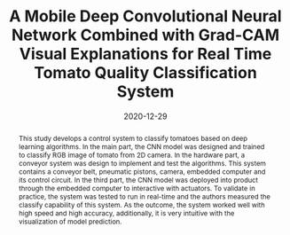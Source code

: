 ---
title: "A Mobile Deep Convolutional Neural Network Combined with Grad-CAM Visual Explanations for Real Time Tomato Quality Classification System"
date: 2020-12-29
publishDate: 2020-12-29
authors: ["**Loc-Phat Truong**", "Bach-Duong Pham", "Quang-Huy Vu"]
publication_types: ["1"] #1: conf, 2: journal
abstract: "This study develops a control system to classify tomatoes based on deep learning algorithms. In the main part, the CNN model was designed and trained to classify RGB image of tomato from 2D camera. In the hardware part, a conveyor system was design to implement and test the algorithms. This system contains a conveyor belt, pneumatic pistons, camera, embedded computer and its control circuit. In the third part, the CNN model was deployed into product through the embedded computer to interactive with actuators. To validate in practice, the system was tested to run in real-time and the authors measured the classify capability of this system. As the outcome, the system worked well with high speed and high accuracy, additionally, it is very intuitive with the visualization of model prediction."
featured: true
publication: "2020 5th International Conference on Green Technology and Sustainable Development (GTSD), pp. 321–325"
links:
  - icon_pack: fas
    icon: scroll
    name: Link
    url: 'https://doi.org/10.1109/GTSD50082.2020.9303079'
---